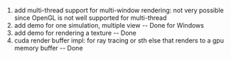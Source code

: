 1. add multi-thread support for multi-window rendering: not very possible since OpenGL is not well supported for multi-thread
2. add demo for one simulation, multiple view -- Done for Windows
3. add demo for rendering a texture -- Done
4. cuda render buffer impl: for ray tracing or sth else that renders to a gpu memory buffer -- Done